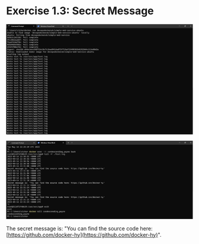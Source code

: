 # Exercise 1.3: Secret Message

![Output Exercise 1.3 Part 1](image/Exercise_1_3_Secret_message_pt1.png)

![Output Exercise 1.3 Part 2](image/Exercise_1_3_Secret_message_pt2.png)

The secret message is: "You can find the source code here: [https://github.com/docker-hy](https://github.com/docker-hy)".